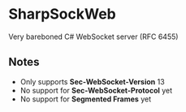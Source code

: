 # SharpSockWeb
Very bareboned C# WebSocket server (RFC 6455)

## Notes
* Only supports **Sec-WebSocket-Version** 13
* No support for **Sec-WebSocket-Protocol** yet
* No support for **Segmented Frames** yet
